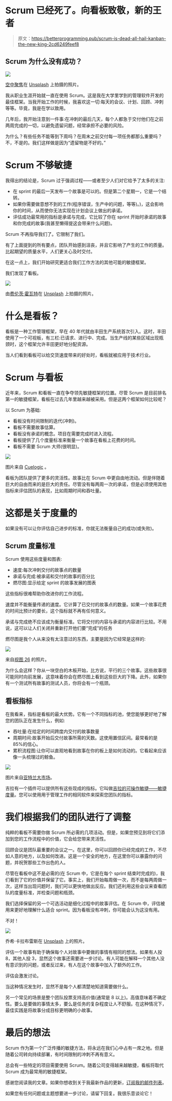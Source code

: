 # Scrum 已经死了。向看板致敬，新的王者

> 原文：<https://betterprogramming.pub/scrum-is-dead-all-hail-kanban-the-new-king-2cd6249feef8>

## Scrum 为什么没有成功？

![](img/a9e1eea5969ef43a8b93d76d5e2ea43c.png)

[空中聚焦](http://www.airfocus.com)在 [Unsplash](https://unsplash.com/@airfocus) 上拍摄的照片。

我从职业生涯开始就一直在使用 Scrum。这是我在大学里学到的管理软件开发的最佳框架。当我开始工作的时候，我喜欢这一切:每天的会议、计划、回顾、冲刺等等。毕竟，我是在学以致用。

几年后，我开始注意到一件事:在冲刺的最后几天，每个人都急于交付他们在之前两周完成的一切，以避免遗留问题，经常承担不必要的风险。

为什么？有些任务不能等到下周吗？在周末之前交付每一项任务都那么重要吗？不，不是的。我们这样做是因为“遗留物是不好的。”

# Scrum 不够敏捷

我得出的结论是，Scrum 过于强调过程——或者至少人们对它给予了太多的关注:

*   在 sprint 的最后一天发布一个故事是可以的。但是第二个星期一，它是一个结转。
*   如果你需要做意想不到的工作(程序错误，生产中的问题，等等)。)，这会影响你的时间，从而使你无法实现在计划会议上做出的承诺。
*   评估成功最常用的指标是承诺与完成，它比较了你在 sprint 开始时承诺的故事和你完成的故事(我甚至懒得提这会带来什么问题)。

Scrum 不再指导我们了。它限制了我们。

有了上面提到的所有要点，团队开始感到沮丧，并且它影响了产生的工作的质量。比起期望的质量水平，人们更关心及时交付。

在这一点上，我们开始研究更适合我们工作方法的其他可能的敏捷框架。

我们发现了看板。

![](img/2fbddb7043d8e2cabf7ead3328d7a22d.png)

由[费伦茨·霍瓦特](https://unsplash.com/@designhorf?utm_source=medium&utm_medium=referral)在 [Unsplash](https://unsplash.com?utm_source=medium&utm_medium=referral) 上拍摄的照片。

# 什么是看板？

看板是一种工作管理框架，早在 40 年代就由丰田生产系统首次引入。这时，丰田使用了一个可视板，有三栏:已请求、进行中、完成。当生产线的某些区域出现瓶颈时，这个框架允许丰田更好地分配资源。

当人们看到看板可以给交货速度带来的好处时，看板就被应用于技术行业。

# Scrum 与看板

近年来，Scrum 和看板一直在争夺领先敏捷框架的位置。尽管 Scrum 是目前排名第一的敏捷框架，看板在过去几年里越来越被采用。但是这两个框架如何比较呢？

以 Scrum 为基础:

*   看板没有时间限制的迭代(冲刺)。
*   看板不需要故事估算。
*   看板没有承诺的概念。项目在需要完成时进入流程。
*   看板提供了几个度量标准来衡量一个故事在看板上花费的时间。
*   看板不需要 Scrum 大师(很明显)。

![](img/4f6d098934e4d6fc2f642d1908b1429d.png)

图片来自 [Cuelogic](https://www.cuelogic.com/blog/scrum-vs-kanban-a-developers-on-the-project-comparison) 。

看板为团队提供了更多的灵活性。故事比在 Scrum 中更自由地流动。但是伴随着巨大的自由而来的是巨大的责任。尽管没有每两周一次的承诺，但是必须使用其他指标来评估团队的表现，比如周期时间和吞吐量。

# 这都是关于度量的

如果没有可以让你评估自己进步的标准，你就无法衡量自己的成功(或失败)。

## Scrum 度量标准

Scrum 使用这些度量和图表:

*   速度:每次冲刺交付的故事点的数量
*   承诺与完成:被承诺和交付的故事的百分比
*   燃尽图:显示给定 sprint 的故事发展的图表

这些指标很难帮助你改进你的工作流程。

速度并不能衡量传递的速度。它计算了已交付的故事点的数量。如果一个故事花费的时间比预计的要长，这个指标就不再有任何意义。

承诺与完成绝不应该成为衡量标准。它将交付的内容与承诺的内容进行比较。不用说，这可以让人们关闭并重新打开他们要“完成”的任务

燃尽图是我个人从来没有太注意过的东西，主要是因为它经常是这样的:

![](img/412e91df60de4695078f307dd05ed45d.png)

来自[视图 26](https://view26.com/blog/2018/01/05/burndown-chart-jira/) 的照片。

为什么会这样？你从一块空白的木板开始，比方说，平行的三个故事。这些故事很可能同时向前发展，这意味着你会在燃尽图上看到这些巨大的下降。此外，如果你有一个测试所有故事的测试人员，你将会有一个瓶颈。

## 看板指标

在我看来，指标是看板的最大优势。它有一个不同指标的池，使您能够更好地了解您的团队正在发生什么，例如:

*   吞吐量:在给定的时间跨度内交付的故事数量
*   周期时间:故事开始后交付故事所需的天数。这使用置信区间。最常看的是 85%的信心。
*   累积流程图:让你可以直观地看到故事在你的板上是如何流动的。它看起来应该像一头梳理过的鲸鱼。

![](img/4758558c2ca0ade435f8bcdad09de269.png)

图片来自[亚特兰大市场](https://marketplace.atlassian.com/apps/1216661/actionableagile-for-jira-agile-metrics?hosting=cloud&tab=overview)。

吉拉有一个插件可以提供所有这些现成的指标。它叫做[吉拉的可操作敏捷——敏捷度量](https://marketplace.atlassian.com/apps/1216661/actionableagile-for-jira-agile-metrics?hosting=cloud&tab=overview)。您可以使用用于管理工作的相同软件来探索您团队的指标。

# 我们根据我们的团队进行了调整

纯粹的看板不需要你做 Scrum 所必需的几项活动。但是，如果您预见到将它们添加到您的工作流程中的价值，它会给您带来灵活性。

回顾会议是团队最重要的会议之一。在这里，你可以回顾你已经完成的工作，不尽如人意的地方，以及如何改进。这是一个安全的地方，在这里你可以暴露你的问题，并祝贺那些工作出色的人。

尽管在看板中这不是必需的(在 Scrum 中，它是在每个 sprint 结束时完成的)，我们看到了它的价值并保留了它。事实上，我们开始每周做一次，而不是每两周做一次，这样当出现问题时，我们可以更快地做出反应。我们还利用这些会议来查看团队的度量标准，并检查问题和瓶颈。

我们选择保留的另一个可选活动是细化过程中的故事评估。在 Scrum 中，评估被用来更好地理解什么适合 sprint。因为看板没有冲刺，你可能会认为这没有用。

不对！

![](img/7150b2feba4e89bde925ad46abe65fc1.png)

乔希·卡拉布雷斯在 [Unsplash](https://unsplash.com?utm_source=medium&utm_medium=referral) 上的照片。

评估一个故事有助于确保每个人对故事中要做的事情有相同的想法。如果有人投 8，其他人投 3，显然这个故事还需要进一步讨论。有人可能在解释一个其他人没有意识到的问题，或者反过来，有人在这个故事中加入了额外的工作。

评估会激发讨论。

当这种情况发生时，显然不是每个人都清楚地知道需要做什么。

另一个常见的场景是整个团队投票支持高价值(通常是 8 以上)。高值意味着不确定性。要么是要做的事情太多，要么是任务的复杂程度让人不舒服。在这种情况下，最佳实践是将故事分成目标更明确的小故事。

# 最后的想法

Scrum 作为第一个广泛传播的敏捷方法，将永远在我们心中占有一席之地。但是随着公司转向持续部署，有时间限制的冲刺不再有意义。

总会有一些特定的项目需要使用 Scrum。随着公司变得越来越敏捷，看板将取代 Scrum 成为最常用的敏捷框架。

感谢您阅读我的文章。如果你想收到关于我最新作品的更新，[订阅我的邮件列表](https://emanuelsmarques.medium.com/subscribe)。

如果您有任何问题或主题想要进一步讨论，请留下回复。我很乐意谈论它！